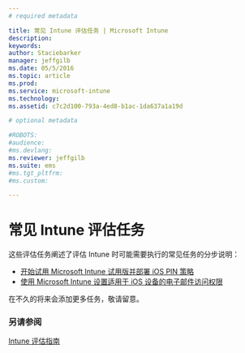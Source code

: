 ```yaml
---
# required metadata

title: 常见 Intune 评估任务 | Microsoft Intune
description:
keywords:
author: Staciebarker
manager: jeffgilb
ms.date: 05/5/2016
ms.topic: article
ms.prod:
ms.service: microsoft-intune
ms.technology:
ms.assetid: c7c2d100-793a-4ed8-b1ac-1da637a1a19d

# optional metadata

#ROBOTS:
#audience:
#ms.devlang:
ms.reviewer: jeffgilb
ms.suite: ems
#ms.tgt_pltfrm:
#ms.custom:

---
```



# 常见 Intune 评估任务

这些评估任务阐述了评估 Intune 时可能需要执行的常见任务的分步说明：

- [开始试用 Microsoft Intune 试用版并部署 iOS PIN 策略](start-a-microsoft-intune-trial-and-deploy-ios-pin-policy.md)
- [使用 Microsoft Intune 设置适用于 iOS 设备的电子邮件访问权限](set-up-email-access-for-ios-devices-using-microsoft-intune.md)

在不久的将来会添加更多任务，敬请留意。

### 另请参阅
[Intune 评估指南](get-started-with-a-30-day-trial-of-microsoft-intune.md)


<!--HONumber=May16_HO2-->


